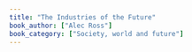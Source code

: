 ```yaml
---
title: "The Industries of the Future"
book_author: ["Alec Ross"]
book_category: ["Society, world and future"]
---
```

